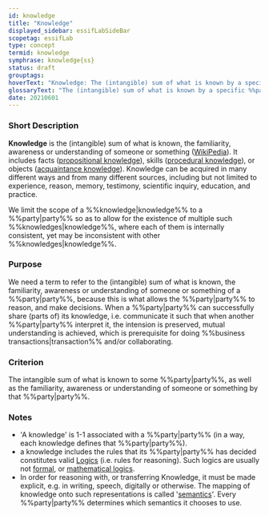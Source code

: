 ```yaml
---
id: knowledge
title: "Knowledge"
displayed_sidebar: essifLabSideBar
scopetag: essifLab
type: concept
termid: knowledge
symphrase: knowledge{ss}
status: draft
grouptags:
hoverText: "Knowledge: The (intangible) sum of what is known by a specific Party, as well as the familiarity, awareness or understanding of someone or something by that Party."
glossaryText: "The (intangible) sum of what is known by a specific %%party^party%%, as well as the familiarity, awareness or understanding of someone or something by that %%party^party%%."
date: 20210601
---
```


### Short Description
**Knowledge** is the (intangible) sum of what is known, the familiarity, awareness or understanding of someone or something ([WikiPedia](https://en.wikipedia.org/wiki/Knowledge)). It includes facts ([propositional knowledge](https://en.wikipedia.org/wiki/Propositional_knowledge)), skills ([procedural knowledge](https://en.wikipedia.org/wiki/Procedural_knowledge)), or objects ([acquaintance knowledge](https://en.wikipedia.org/wiki/Knowledge_by_acquaintance)). Knowledge can be acquired in many different ways and from many different sources, including but not limited to experience, reason, memory, testimony, scientific inquiry, education, and practice.

We limit the scope of a %%knowledge|knowledge%% to a %%party|party%% so as to allow for the existence of multiple such %%knowledges|knowledge%%, where each of them is internally consistent, yet may be inconsistent with other %%knowledges|knowledge%%.

### Purpose
We need a term to refer to the (intangible) sum of what is known, the familiarity, awareness or understanding of someone or something of a %%party|party%%, because this is what allows the %%party|party%% to reason, and make decisions. When a %%party|party%% can successfully share (parts of) its knowledge, i.e. communicate it such that when another %%party|party%% interpret it, the intension is preserved, mutual understanding is achieved, which is prerequisite for doing %%business transactions|transaction%% and/or collaborating.

### Criterion
The intangible sum of what is known to some %%party|party%%, as well as the familiarity, awareness or understanding of someone or something by that %%party|party%%.

### Notes
- 'A knowledge' is 1-1 associated with a %%party|party%% (in a way, each knowledge defines that %%party|party%%).
- a knowledge includes the rules that its %%party|party%% has decided constitutes valid [Logics](https://en.wikipedia.org/wiki/Logic) (i.e. rules for reasoning). Such logics are usually not [formal](https://en.wikipedia.org/wiki/Formal_system), or [mathematical logics](https://en.wikipedia.org/wiki/Mathematical_logic).
- In order for reasoning with, or transferring Knowledge, it must be made explicit, e.g. in writing, speech, digitally or otherwise. The mapping of knowledge onto such representations is called '[semantics](https://en.wikipedia.org/wiki/Semantics)'. Every %%party|party%% determines which semantics it chooses to use.
